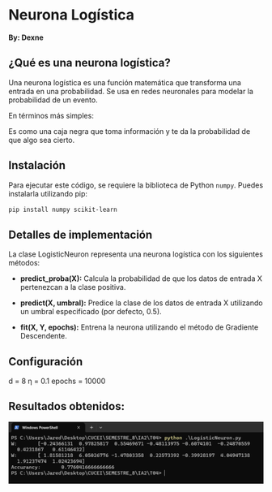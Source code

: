 # Neurona Logística

**By: Dexne**

## ¿Qué es una neurona logística?

Una neurona logística es una función matemática que transforma una entrada en una probabilidad. Se usa en redes neuronales para modelar la probabilidad de un evento.

En términos más simples:

Es como una caja negra que toma información y te da la probabilidad de que algo sea cierto.

## Instalación

Para ejecutar este código, se requiere la biblioteca de Python `numpy`. Puedes instalarla utilizando pip:

```bash
pip install numpy scikit-learn
```

## Detalles de implementación

La clase LogisticNeuron representa una neurona logística con los siguientes métodos:

- **predict_proba(X):** Calcula la probabilidad de que los datos de entrada X pertenezcan a la clase positiva.

- **predict(X, umbral):** Predice la clase de los datos de entrada X utilizando un umbral especificado (por defecto, 0.5).

- **fit(X, Y, epochs):** Entrena la neurona utilizando el método de Gradiente Descendente.

## Configuración

d = 8
η = 0.1
epochs = 10000

## Resultados obtenidos:

![Accurancy](https://github.com/Dexne/Artificial_Intelligent_II/blob/main/T04/Accurancy.png)

